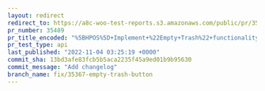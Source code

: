 ```yaml
---
layout: redirect
redirect_to: https://a8c-woo-test-reports.s3.amazonaws.com/public/pr/35489/api/index.html
pr_number: 35489
pr_title_encoded: "%5BHPOS%5D+Implement+%22Empty+Trash%22+functionality+in+list+table"
pr_test_type: api
last_published: "2022-11-04 03:25:19 +0000"
commit_sha: 13bd3afe83fcb5b5aca2235f45a9ed01b9b95630
commit_message: "Add changelog"
branch_name: fix/35367-empty-trash-button
---
```

